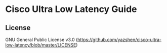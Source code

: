# Cisco Ultra Low Latency Guide

## License
GNU General Public License v3.0
(https://github.com/yazshen/cisco-ultra-low-latency/blob/master/LICENSE)
